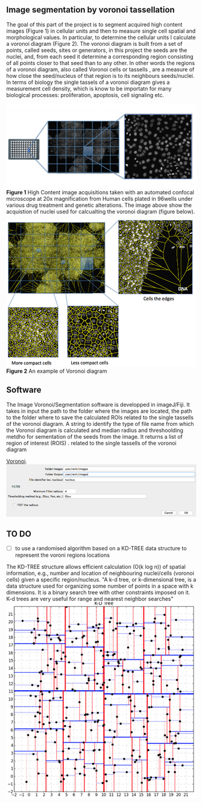 ## Image segmentation by voronoi tassellation

The goal of this part of the project is to segment  acquired  high content images (Figure 1) in cellular units and then to measure  single cell spatial and morphological values. In particular, to determine the cellular units I calculate a voronoi diagram (Figure 2).  The voronoi diagram is built from a set of points, called seeds, sites or generators, in this project the seeds are the nuclei, and, from each seed it determine a corresponding region consisting of all points closer to that seed than to any other. In other words the  regions of a voronoi diagram, also called Voronoi cells or tassells , are a measure of how close the seed/nucleus of that region is to its neighbours seeds/nuclei. In terms of biology the single tassels of a voronoi diagram gives a measurement cell density, which is know to be importatn for many biological processes: proliferation, apoptosis, cell signaling etc. 


![Screenshot](/IMG/HCI_example2.png)
**Figure 1**
High Content image acquisitions taken with an automated confocal microscope at 20x magnification from Human cells plated in 96wells under various drug treatment and genetic alterations. The image above show the acquistion of nuclei used for calcualting the voronoi diagram (figure below).


![Screenshot](/IMG/voronoi_5.png)
**Figure 2** An example of Voronoi diagram


## Software

The Image Voronoi/Segmentation software is developped in imageJ/Fiji. It takes in input the path to the folder where the images are located, the path to the folder where to save the calculated ROIs related to the single tassells of the voronoi diagram. A string to identify the type of file name from which the Voronoi diagram is calculated and median radius and threshoolding metdho for sementation  of the seeds from the image. It returns a list of region of interest (ROIS) . related to the single tassells of the voronoi diagram


[Voronoi](./Voronoi).
![UI](/IMG/voronoi_imagej_UI.png)

## TO DO
- [ ] to use a randomised algorithm based on a KD-TREE data structure to represent the voroni regions locations

The KD-TREE structure  allows efficient calculation (O(k log n)) of spatial information, e.g., number and location of neighbouring nuclei/cells (voronoi cells) given a specific region/nucleus. "A k-d tree, or k-dimensional tree, is a data structure used for organizing some number of points in a space with k dimensions. It is a binary search tree with other constraints imposed on it. K-d trees are very useful for range and nearest neighbor searches"
![kd-tree](/IMG/kd_tree.png)
